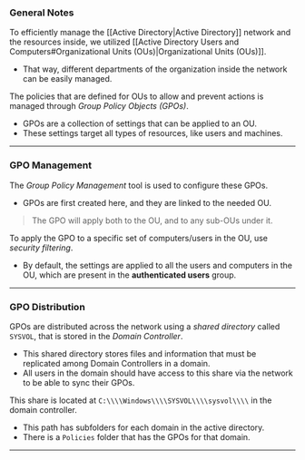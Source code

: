 ### General Notes

To efficiently manage the [[Active Directory|Active Directory]] network and the resources inside, we utilized [[Active Directory Users and Computers#Organizational Units (OUs)|Organizational Units (OUs)]].
- That way, different departments of the organization inside the network can be easily managed.

The policies that are defined for OUs to allow and prevent actions is managed through _Group Policy Objects (GPOs)_.
- GPOs are a collection of settings that can be applied to an OU.
- These settings target all types of resources, like users and machines.

---
### GPO Management

The _Group Policy Management_ tool is used to configure these GPOs.
- GPOs are first created here, and they are linked to the needed OU.

> The GPO will apply both to the OU, and to any sub-OUs under it.

To apply the GPO to a specific set of computers/users in the OU, use _security filtering_.
- By default, the settings are applied to all the users and computers in the OU, which are present in the **authenticated users** group.

---
### GPO Distribution

GPOs are distributed across the network using a _shared directory_ called `SYSVOL`, that is stored in the _Domain Controller_.
- This shared directory stores files and information that must be replicated among Domain Controllers in a domain.
- All users in the domain should have access to this share via the network to be able to sync their GPOs.

This share is located at `C:\\\\Windows\\\\SYSVOL\\\\sysvol\\\\` in the domain controller.
- This path has subfolders for each domain in the active directory.
- There is a `Policies` folder that has the GPOs for that domain.

---